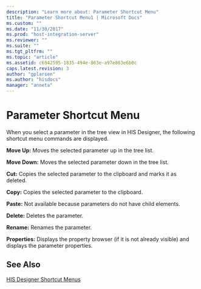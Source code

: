 ```yaml
---
description: "Learn more about: Parameter Shortcut Menu"
title: "Parameter Shortcut Menu1 | Microsoft Docs"
ms.custom: ""
ms.date: "11/30/2017"
ms.prod: "host-integration-server"
ms.reviewer: ""
ms.suite: ""
ms.tgt_pltfrm: ""
ms.topic: "article"
ms.assetid: c6942595-1835-494e-863e-a97e863e6b0c
caps.latest.revision: 3
author: "gplarsen"
ms.author: "hisdocs"
manager: "anneta"
---
```

# Parameter Shortcut Menu
When you select a parameter in the tree view in HIS Designer, the following shortcut menu commands are displayed.  
  
 **Move Up:** Moves the selected parameter up in the tree list.  
  
 **Move Down:** Moves the selected parameter down in the tree list.  
  
 **Cut:** Copies the selected parameter to the clipboard and marks it as deleted.  
  
 **Copy:** Copies the selected parameter to the clipboard.  
  
 **Paste:** Not available because parameters do not have child elements.  
  
 **Delete:** Deletes the parameter.  
  
 **Rename:** Renames the parameter.  
  
 **Properties:** Displays the property browser (if it is not already visible) and displays the parameter properties.  
  
## See Also  
 [HIS Designer Shortcut Menus](../core/his-designer-shortcut-menus1.md)
